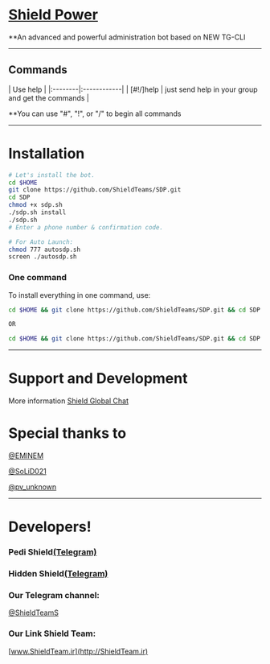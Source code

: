 # [Shield Power](https://telegram.me/Xx_ShielD_PoweR_xX)

**An advanced and powerful administration bot based on NEW TG-CLI


* * *

## Commands

| Use help |
|:--------|:------------|
| [#!/]help | just send help in your group and get the commands |

**You can use "#", "!", or "/" to begin all commands

* * *

# Installation

```sh
# Let's install the bot.
cd $HOME
git clone https://github.com/ShieldTeams/SDP.git
cd SDP
chmod +x sdp.sh
./sdp.sh install
./sdp.sh 
# Enter a phone number & confirmation code.

# For Auto Launch:
chmod 777 autosdp.sh
screen ./autosdp.sh
```
### One command
To install everything in one command, use:
```sh
cd $HOME && git clone https://github.com/ShieldTeams/SDP.git && cd SDP && chmod +x sdp.sh && ./sdp.sh install && ./sdp.sh

OR

cd $HOME && git clone https://github.com/ShieldTeams/SDP.git && cd SDP && chmod +x sdp.sh && ./sdp.sh install && chmod 777 autosdp.sh && screen ./autosdp.sh
```

* * *

# Support and Development

More information [Shield Global Chat](https://t.me/joinchat/AAAAAEKRtuWF22uMOmflyQ)

# Special thanks to

[@EMlNEM](https://telegram.me/EMlNEM)

[@SoLiD021](https://telegram.me/SoLiD021)

[@pv_unknown](https://telegram.me/pv_unknown)

* * *

# Developers!

### Pedi Shield[(Telegram)](https://telegram.me/Xx_KinG_SuPeR_AdMiN_SHIELD_xX)

### Hidden Shield[(Telegram)](https://telegram.me/Xx_PesareShield_shah2Arvah_xX)


### Our Telegram channel:

[@ShieldTeamS](https://telegram.me/ShieldTeamS)


### Our Link Shield Team:

[www.ShieldTeam.ir](http://‌ShieldTeam.ir)
